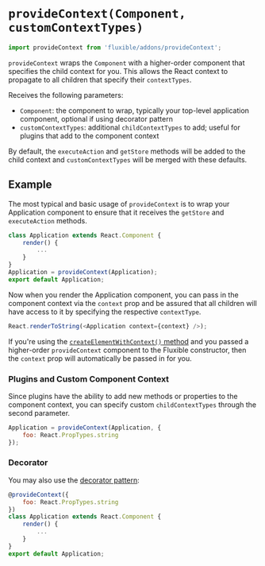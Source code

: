 # `provideContext(Component, customContextTypes)`

```js
import provideContext from 'fluxible/addons/provideContext';
```

`provideContext` wraps the `Component` with a higher-order component that 
specifies the child context for you. This allows the React context to propagate 
to all children that specify their `contextTypes`.

Receives the following parameters:

 * `Component`: the component to wrap, typically your top-level application 
component, optional if using decorator pattern
 * `customContextTypes`: additional `childContextTypes` to add; useful for 
plugins that add to the component context

By default, the `executeAction` and `getStore` methods will be added to the 
child context and `customContextTypes` will be merged with these defaults.

## Example

The most typical and basic usage of `provideContext` is to wrap your 
Application component to ensure that it receives the `getStore` and 
`executeAction` methods.

```js
class Application extends React.Component {
    render() {
        ...
    }
}
Application = provideContext(Application);
export default Application;
```

Now when you render the Application component, you can pass in the component 
context via the `context` prop and be assured that all children will have 
access to it by specifying the respective `contextType`.

```js
React.renderToString(<Application context={context} />);
```

If you're using the 
[`createElementWithContext()` method](createElementWithContext.md) and you 
passed a higher-order `provideContext` component to the Fluxible constructor, 
then the `context` prop will automatically be passed in for you.

### Plugins and Custom Component Context

Since plugins have the ability to add new methods or properties to the 
component context, you can specify custom `childContextTypes` through the 
second parameter.

```js
Application = provideContext(Application, {
    foo: React.PropTypes.string
});
```

### Decorator

You may also use the 
[decorator pattern](https://github.com/wycats/javascript-decorators):

```js
@provideContext({
    foo: React.PropTypes.string
})
class Application extends React.Component {
    render() {
        ...
    }
}
export default Application;
```
